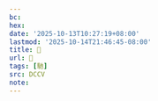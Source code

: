 ```yaml
---
bc:
hex:
date: '2025-10-13T10:27:19+08:00'
lastmod: '2025-10-14T21:46:45-08:00'
title: 􂙈
url: 􂙈
tags: [馳]
src: DCCV
note:
---
```

